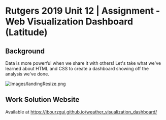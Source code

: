 # Rutgers 2019 Unit 12 | Assignment - Web Visualization Dashboard (Latitude)

## Background

Data is more powerful when we share it with others! Let's take what we've learned about HTML and CSS to create a dashboard showing off the analysis we've done.

![Images/landingResize.png](Images/landingResize.png)

## Work Solution Website

Available at https://ibourzgui.github.io/weather_visualization_dashboard/
